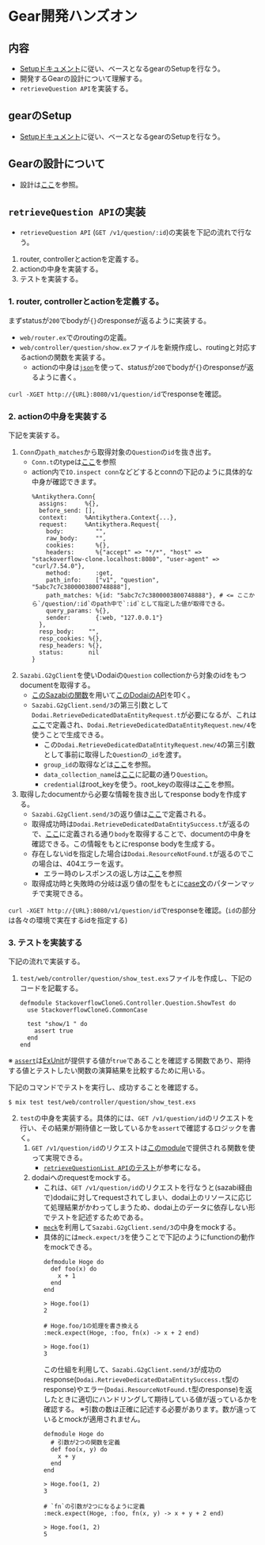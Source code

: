 # Gear開発ハンズオン

## 内容

* [Setupドキュメント](../development.md)に従い、ベースとなるgearのSetupを行なう。
* 開発するGearの設計について理解する。
* `retrieveQuestion API`を実装する。

## gearのSetup

* [Setupドキュメント](../development.md)に従い、ベースとなるgearのSetupを行なう。

## Gearの設計について

* 設計は[ここ](../design/collection.md)を参照。

## `retrieveQuestion API`の実装

* `retrieveQuestion API` (`GET /v1/question/:id`)の実装を下記の流れで行なう。
1. router, controllerとactionを定義する。
1. actionの中身を実装する。
1. テストを実装する。

### 1. router, controllerとactionを定義する。

まずstatusが`200`でbodyが`{}`のresponseが返るように実装する。
* `web/router.ex`でのroutingの定義。
* `web/controller/question/show.ex`ファイルを新規作成し、routingと対応するactionの関数を実装する。
  * actionの中身は[`json`](https://hexdocs.pm/antikythera/Antikythera.Conn.html#json/3)を使って、statusが`200`でbodyが`{}`のresponseが返るように書く。

`curl -XGET http://{URL}:8080/v1/question/id`でresponseを確認。

### 2. actionの中身を実装する

下記を実装する。

1. `Conn`の`path_matches`から取得対象の`Question`の`id`を抜き出す。
   * `Conn.t`のtypeは[ここ](https://hexdocs.pm/antikythera/Antikythera.Conn.html#t:t/0)を参照
   * action内で`IO.inspect conn`などどするとconnの下記のように具体的な中身が確認できます。
     ```
     %Antikythera.Conn{
       assigns:     %{},
       before_send: [],
       context:     %Antikythera.Context{...},
       request:     %Antikythera.Request{
         body:         "",
         raw_body:     "",
         cookies:      %{},
         headers:      %{"accept" => "*/*", "host" => "stackoverflow-clone.localhost:8080", "user-agent" => "curl/7.54.0"},
         method:       :get,
         path_info:    ["v1", "question", "5abc7c7c3800003800748888"],
         path_matches: %{id: "5abc7c7c3800003800748888"}, # <= ここから`/question/:id`のpath中で`:id`として指定した値が取得できる。
         query_params: %{},
         sender:       {:web, "127.0.0.1"}
       },
       resp_body:    "",
       resp_cookies: %{},
       resp_headers: %{},
       status:       nil
     }
     ```
1. `Sazabi.G2gClient`を使いDodaiの`Question` collectionから対象のidをもつdocumentを取得する。
   * [このSazabiの関数](https://github.com/access-company/sazabi/blob/master/lib/g2g_client.ex#L210)を用いて[このDodaiのAPI](https://github.com/access-company/Dodai-doc/blob/master/datastore_api.md#retrieve-an-existing-document)を叩く。
   * `Sazabi.G2gClient.send/3`の第三引数として`Dodai.RetrieveDedicatedDataEntityRequest.t`が必要になるが、これは[ここ](https://github.com/access-company/DodaiClientElixir/blob/master/lib/request.ex#L526)で定義され、`Dodai.RetrieveDedicatedDataEntityRequest.new/4`を使うことで生成できる。
     * この`Dodai.RetrieveDedicatedDataEntityRequest.new/4`の第三引数として事前に取得した`Question`の`_id`を渡す。
     * `group_id`の取得などは[ここ](./server_qaa.md#app_idやroot_keyはどのように取得すればいいですか)を参照。
     * `data_collection_name`は[ここ](../design/collection.md#設計)に記載の通り`Question`。
     * `credential`はroot_keyを使う。root_keyの取得は[ここ](./server_qaa.md#app_idやroot_keyはどのように取得すればいいですか)を参照。
1. 取得したdocumentから必要な情報を抜き出してresponse bodyを作成する。
   * `Sazabi.G2gClient.send/3`の返り値は[ここ](https://github.com/access-company/DodaiClientElixir/blob/master/lib/response.ex#L690)で定義される。
   * 取得成功時は`Dodai.RetrieveDedicatedDataEntitySuccess.t`が返るので、[ここ](https://github.com/access-company/DodaiClientElixir/blob/master/lib/response_success.ex#L347)に定義される通り`body`を取得することで、documentの中身を確認できる。この情報をもとにresponse bodyを生成する。
   * 存在しないidを指定した場合は`Dodai.ResourceNotFound.t`が返るのでこの場合は、404エラーを返す。
     * エラー時のレスポンスの返し方は[ここ](./server_qaa.md#error-responseを簡単に返す方法はないですか)を参照
   * 取得成功時と失敗時の分岐は返り値の型をもとに[case文](https://elixir-lang.org/getting-started/case-cond-and-if.html#case)のパターンマッチで実現できる。

`curl -XGET http://{URL}:8080/v1/question/id`でresponseを確認。(`id`の部分は各々の環境で実在するidを指定する)

### 3. テストを実装する

下記の流れで実装する。
1. `test/web/controller/question/show_test.exs`ファイルを作成し、下記のコードを記載する。
   ```
   defmodule StackoverflowCloneG.Controller.Question.ShowTest do
     use StackoverflowCloneG.CommonCase
    
     test "show/1 " do
       assert true
     end
   end
   ```
※ [`assert`](https://hexdocs.pm/ex_unit/ExUnit.Assertions.html#assert/1)は[ExUnit](https://hexdocs.pm/ex_unit/ExUnit.html)が提供する値が`true`であることを確認する関数であり、期待する値とテストしたい関数の演算結果を比較するために用いる。

下記のコマンドでテストを実行し、成功することを確認する。
```
$ mix test test/web/controller/question/show_test.exs
```
2. `test`の中身を実装する。具体的には、`GET /v1/question/id`のリクエストを行い、その結果が期待値と一致しているかを`assert`で確認するロジックを書く。
   1. `GET /v1/question/id`のリクエストは[このmodule](https://github.com/access-company/antikythera/blob/master/lib/test/http_client.ex)で提供される関数を使って実現できる。
      * [`retrieveQuestionList API`のテスト](../../test/web/controller/question/index_test.exs)が参考になる。
   1. dodaiへのrequestをmockする。
      * これは、`GET /v1/question/id`のリクエストを行なうと(sazabi経由で)dodaiに対してrequestされてしまい、dodai上のリソースに応じて処理結果がかわってしまうため、dodai上のデータに依存しない形でテストを記述するためである。
      * [`meck`](https://github.com/eproxus/meck)を利用して`Sazabi.G2gClient.send/3`の中身をmockする。
      * 具体的には`meck.expect/3`を使うことで下記のようにfunctionの動作をmockできる。
        ```
        defmodule Hoge do
          def foo(x) do
            x + 1
          end
        end

        > Hoge.foo(1)
        2

        # Hoge.foo/1の処理を書き換える
        :meck.expect(Hoge, :foo, fn(x) -> x + 2 end)

        > Hoge.foo(1)
        3
        ```
        この仕組を利用して、`Sazabi.G2gClient.send/3`が成功のresponse(`Dodai.RetrieveDedicatedDataEntitySuccess.t`型のresponse)やエラー(`Dodai.ResourceNotFound.t`型のresponse)を返したときに適切にハンドリングして期待している値が返っているかを確認する。
        ※引数の数は正確に記述する必要があります。数が違っているとmockが適用されません。
        ```
        defmodule Hoge do
          # 引数が2つの関数を定義
          def foo(x, y) do
            x + y
          end
        end

        > Hoge.foo(1, 2)
        3

        # `fn`の引数が2つになるように定義
        :meck.expect(Hoge, :foo, fn(x, y) -> x + y + 2 end)

        > Hoge.foo(1, 2)
        5
        ```
